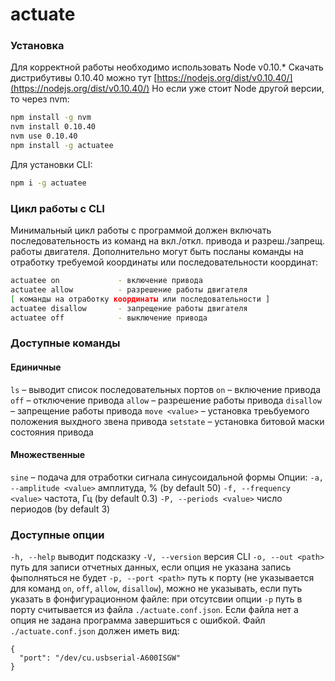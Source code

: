 # actuate
### Установка
Для корректной работы необходимо использовать Node v0.10.*
Скачать дистрибутивы 0.10.40 можно тут [https://nodejs.org/dist/v0.10.40/](https://nodejs.org/dist/v0.10.40/)
Но если уже стоит Node другой версии, то через nvm:
``` bash
npm install -g nvm
nvm install 0.10.40
nvm use 0.10.40
npm install -g actuatee
```

Для установки CLI:
``` bash
npm i -g actuatee
```

### Цикл работы с CLI
Минимальный цикл работы с программой должен включать последовательность из команд на вкл./откл. привода и разреш./запрещ. работы двигателя. Дополнительно могут быть посланы команды на отработку требуемой координаты или последовательности координат:
``` bash
actuatee on             - включение привода
actuatee allow          - разрешение работы двигателя
[ команды на отработку координаты или последовательности ]
actuatee disallow       - запрещение работы двигателя
actuatee off            - выключение привода
```

### Доступные команды
#### Единичные
`ls` – выводит список последовательных портов
`on` – включение привода
`off` – отключение привода
`allow` – разрешение работы привода
`disallow` – запрещение работы привода
`move <value>` – установка треьбуемого положения выхдного звена привода
`setstate` – установка битовой маски состояния привода
#### Множественные
`sine` – подача для отработки сигнала синусоидальной формы
    Опции:
    `-a, --amplitude <value>` амплитуда, % (by default 50)
    `-f, --frequency <value>` частота, Гц (by default 0.3)
    `-P, --periods <value>` число периодов (by default 3)

### Доступные опции
`-h, --help` выводит подсказку
`-V, --version` версия CLI
`-o, --out <path>` путь для записи отчетных данных, если опция не указана запись фыполняться не будет
`-p, --port <path>` путь к порту (не указывается для команд `on`, `off`, `allow`, `disallow`), можно не указывать, если путь указать в фонфигурационном файле: при отсутсвии опции `-p` путь в порту считывается из файла `./actuate.conf.json`. Если файла нет а опция не задана программа завершиться с ошибкой. Файл `./actuate.conf.json` должен иметь вид:
```
{
  "port": "/dev/cu.usbserial-A600ISGW"
}
```
